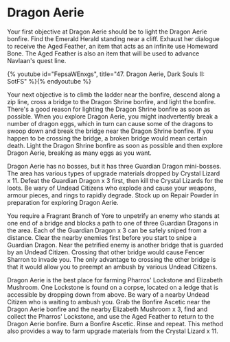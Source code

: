 # Dragon Aerie

Your first objective at Dragon Aerie should be to light the Dragon Aerie
bonfire. Find the Emerald Herald standing near a cliff. Exhaust her dialogue to
receive the Aged Feather, an item that acts as an infinite use Homeward Bone.
The Aged Feather is also an item that will be used to advance Navlaan's quest
line.

{% youtube id="FepsaWEnxgs", title="47. Dragon Aerie, Dark Souls II: SotFS" %}{% endyoutube %}

Your next objective is to climb the ladder near the bonfire, descend along a zip
line, cross a bridge to the Dragon Shrine bonfire, and light the bonfire.
There's a good reason for lighting the Dragon Shrine bonfire as soon as
possible. When you explore Dragon Aerie, you might inadvertently break a number
of dragon eggs, which in turn can cause some of the dragons to swoop down and
break the bridge near the Dragon Shrine bonfire. If you happen to be crossing
the bridge, a broken bridge would mean certain death. Light the Dragon Shrine
bonfire as soon as possible and then explore Dragon Aerie, breaking as many eggs
as you want.

Dragon Aerie has no bosses, but it has three Guardian Dragon mini-bosses. The
area has various types of upgrade materials dropped by Crystal Lizard x 11.
Defeat the Guardian Dragon x 3 first, then kill the Crystal Lizards for the
loots. Be wary of Undead Citizens who explode and cause your weapons, armour
pieces, and rings to rapidly degrade. Stock up on Repair Powder in preparation
for exploring Dragon Aerie.

You require a Fragrant Branch of Yore to unpetrify an enemy who stands at one
end of a bridge and blocks a path to one of three Guardian Dragons in the area.
Each of the Guardian Dragon x 3 can be safely sniped from a distance. Clear the
nearby enemies first before you start to snipe a Guardian Dragon. Near the
petrified enemy is another bridge that is guarded by an Undead Citizen. Crossing
that other bridge would cause Fencer Sharron to invade you. The only advantage
to crossing the other bridge is that it would allow you to preempt an ambush by
various Undead Citizens.

Dragon Aerie is the best place for farming Pharros' Lockstone and Elizabeth
Mushroom. One Lockstone is found on a corpse, located on a ledge that is
accessible by dropping down from above. Be wary of a nearby Undead Citizen who
is waiting to ambush you. Grab the Bonfire Ascetic near the Dragon Aerie bonfire
and the nearby Elizabeth Mushroom x 3, find and collect the Pharros' Lockstone,
and use the Aged Feather to return to the Dragon Aerie bonfire. Burn a Bonfire
Ascetic. Rinse and repeat. This method also provides a way to farm upgrade
materials from the Crystal Lizard x 11.
